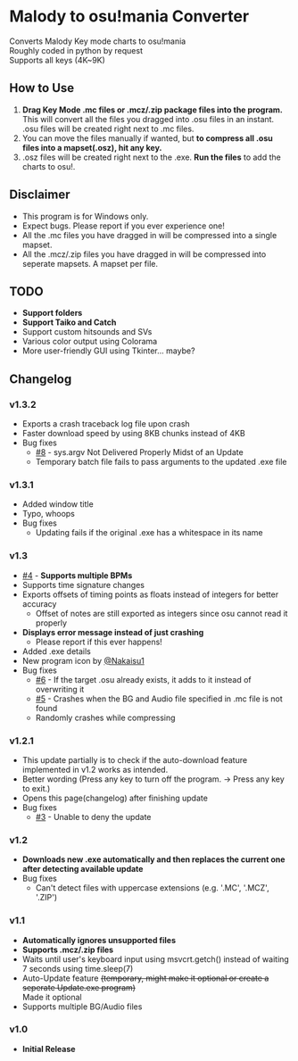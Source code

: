 # Malody to osu!mania Converter

Converts Malody Key mode charts to osu!mania\
Roughly coded in python by request\
Supports all keys (4K~9K)

## How to Use

1. **Drag Key Mode .mc files or .mcz/.zip package files into the program.** This will convert all the files you dragged into .osu files in an instant. .osu files will be created right next to .mc files.
2. You can move the files manually if wanted, but **to compress all .osu files into a mapset(.osz), hit any key.**
3. .osz files will be created right next to the .exe. **Run the files** to add the charts to osu!.

## Disclaimer

* This program is for Windows only.
* Expect bugs. Please report if you ever experience one!
* All the .mc files you have dragged in will be compressed into a single mapset.
* All the .mcz/.zip files you have dragged in will be compressed into seperate mapsets. A mapset per file.

## TODO

* **Support folders**
* **Support Taiko and Catch**
* Support custom hitsounds and SVs
* Various color output using Colorama
* More user-friendly GUI using Tkinter... maybe?

## Changelog

### v1.3.2

* Exports a crash traceback log file upon crash
* Faster download speed by using 8KB chunks instead of 4KB
* Bug fixes
  * [#8](https://github.com/jakads/Malody-to-Osumania/issues/8) - sys.argv Not Delivered Properly Midst of an Update
  * Temporary batch file fails to pass arguments to the updated .exe file

### v1.3.1

* Added window title
* Typo, whoops
* Bug fixes
  * Updating fails if the original .exe has a whitespace in its name

### v1.3

* [#4](https://github.com/jakads/Malody-to-Osumania/issues/4) - __**Supports multiple BPMs**__
* Supports time signature changes
* Exports offsets of timing points as floats instead of integers for better accuracy
  * Offset of notes are still exported as integers since osu cannot read it properly
* **Displays error message instead of just crashing**
  * Please report if this ever happens!
* Added .exe details
* New program icon by [@Nakaisu1](https://twitter.com/Nakaisu1)
* Bug fixes
  * [#6](https://github.com/jakads/Malody-to-Osumania/issues/6) - If the target .osu already exists, it adds to it instead of overwriting it
  * [#5](https://github.com/jakads/Malody-to-Osumania/issues/5) - Crashes when the BG and Audio file specified in .mc file is not found
  * Randomly crashes while compressing

### v1.2.1

* This update partially is to check if the auto-download feature implemented in v1.2 works as intended.
* Better wording (Press any key to turn off the program. → Press any key to exit.)
* Opens this page(changelog) after finishing update
* Bug fixes
  * [#3](https://github.com/jakads/Malody-to-Osumania/issues/3) - Unable to deny the update

### v1.2

* **Downloads new .exe automatically and then replaces the current one after detecting available update**
* Bug fixes
  * Can't detect files with uppercase extensions (e.g. '.MC', '.MCZ', '.ZIP')

### v1.1

* **Automatically ignores unsupported files**
* **Supports .mcz/.zip files**
* Waits until user's keyboard input using msvcrt.getch() instead of waiting 7 seconds using time.sleep(7)
* Auto-Update feature ~~(temporary, might make it optional or create a seperate Update.exe program)~~\
Made it optional
* Supports multiple BG/Audio files

### v1.0

* **Initial Release**
